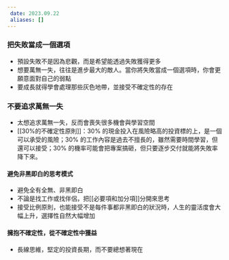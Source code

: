```yaml
---
 date: 2023.09.22
 aliases: []
---
```


### 把失敗當成一個選項
-  預設失敗不是因為悲觀，而是希望能透過失敗獲得更多
- 想要萬無一失，往往是進步最大的敵人。當你將失敗當成一個選項時，你會更願意面對自己的弱點
- 要成長就得學會處理那些灰色地帶，並接受不確定性的存在
    

### 不要追求萬無一失
- 太想追求萬無一失，反而會喪失很多機會與學習空間
- [[30%的不確定性原則]]：30% 的現金投入在風險略高的投資標的上，是一個可以承受的風險；30% 的工作內容是過去不擅長的，雖然需要時間學習，但還可以接受；30% 的機率可能會把專案搞砸，但只要逐步交付就能將失敗率降下來。

#### 避免非黑即白的思考模式
- 避免全有全無、非黑即白
- 不論是找工作或找伴侶，把[[必要項和加分項]]分開來思考
- 接受比例原則，也能接受不是每件事都非黑即白的狀況時，人生的靈活度會大幅上升，選擇性自然大幅增加
    
#### 擁抱不確定性，從不確定性中獲益
- 長線思維，堅定的投資長期，而不要總想著現在